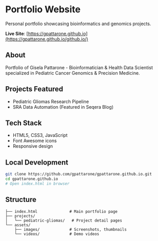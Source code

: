# Portfolio Website

Personal portfolio showcasing bioinformatics and genomics projects.

**Live Site**: [https://gpattarone.github.io](https://gpattarone.github.io/github.io/)

## About
Portfolio of Gisela Pattarone - Bioinformatician & Health Data Scientist specialized in Pediatric Cancer Genomics & Precision Medicine.

## Projects Featured
- Pediatric Gliomas Research Pipeline
- SRA Data Automation (Featured in Seqera Blog)

## Tech Stack
- HTML5, CSS3, JavaScript
- Font Awesome icons
- Responsive design

## Local Development
```bash
git clone https://github.com/gpattarone/gpattarone.github.io.git
cd gpattarone.github.io
# Open index.html in browser
```

## Structure
```
├── index.html              # Main portfolio page
├── projects/
│   └── pediatric-gliomas/   # Project detail pages
└── assets/
    ├── images/             # Screenshots, thumbnails
    └── videos/             # Demo videos
```
